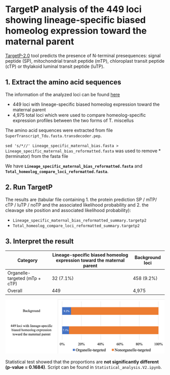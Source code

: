 # TargetP analysis of the 449 loci showing lineage-specific biased homeolog expression toward the maternal parent

[TargetP-2.0](http://www.cbs.dtu.dk/services/TargetP/index.php) tool predicts the presence of N-terminal presequences: signal peptide (SP), mitochondrial transit peptide (mTP), chloroplast transit peptide (cTP) or thylakoid luminal transit peptide (luTP).

## 1. Extract the amino acid sequences
The information of the analyzed loci can be found [here](https://github.com/GatorShan/Tragopogon-Inflorescence-RNA-seq-Analysis/tree/master/Polyploid_alignment/Homeolog-specific-expression_Tms-Tml_Compare)
  - 449 loci with lineage-specific biased homeolog expression toward the maternal parent 
  - 4,975 total loci which were used to compare homeolog-specific expression profiles between the two forms of T. miscellus

The amino acid sequences were extracted from file `SuperTranscript_Tdu.fasta.transdecoder.pep`.

`sed 's/*//' Lineage_specific_maternal_bias.fasta > Lineage_specific_maternal_bias_reformatted.fasta` was used to remove * (terminator) from the fasta file

We have **`Lineage_specific_maternal_bias_reformatted.fasta`** and **`Total_homeolog_compare_loci_reformatted.fasta`**.

## 2. Run TargetP
The results are (tabular file containing 1. the protein prediction SP / mTP/ cTP / luTP / noTP and the associated likelihood probability and 2. the cleavage site position and associated likelihood probability):
  - `Lineage_specific_maternal_bias_reformatted_summary.targetp2`
  - `Total_homeolog_compare_loci_reformatted_summary.targetp2`

## 3. Interpret the result
| Category | Lineage-specific biased homeolog expression toward the maternal parent | Background loci |
| -- | -- | -- |
| Organelle-targeted (mTp + cTP) | 32 (7.1%) | 458 (9.2%) |
| Overall | 449 | 4,975 |

![summary_figure](https://github.com/GatorShan/Tragopogon-Inflorescence-RNA-seq-Analysis/blob/master/Annotation/TargetP_analysis/images/Summary.png)

Statistical test showed that the proportions are **not significantly different (p-value = 0.1684)**. Script can be found in `Statistical_analysis.V2.ipynb`.
